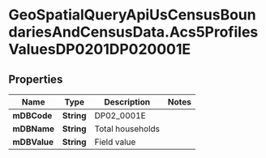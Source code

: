 # GeoSpatialQueryApiUsCensusBoundariesAndCensusData.Acs5ProfilesValuesDP0201DP020001E

## Properties

Name | Type | Description | Notes
------------ | ------------- | ------------- | -------------
**mDBCode** | **String** | DP02_0001E | 
**mDBName** | **String** | Total households | 
**mDBValue** | **String** | Field value | 


